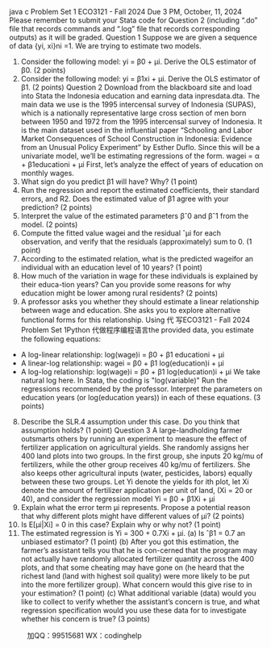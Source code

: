 java c
Problem Set 1
ECO3121 - Fall 2024
Due 3 PM, October, 11, 2024
Please remember to submit your Stata code for Question 2 (including “.do” file that records commands and “.log” file that records corresponding outputs) as it will be graded.
Question 1
Suppose we are given a sequence of data {yi, xi}ni =1. We are trying to estimate two models.
1. Consider the following model: yi = β0 + µi. Derive the OLS estimator of β0. (2 points)
2. Consider the following model: yi = β1xi + µi. Derive the OLS estimator of β1. (2 points)
Question 2
Download from the blackboard site and load into Stata the Indonesia education and earning data inpresdata.dta. The main data we use is the 1995 intercensal survey of Indonesia (SUPAS), which is a nationally representative large cross section of men born between 1950 and 1972 from the 1995 intercensal survey of Indonesia. It is the main dataset used in the influential paper “Schooling and Labor Market Consequences of School Construction in Indonesia: Evidence from an Unusual Policy Experiment” by Esther Duflo.
Since this will be a univariate model, we’ll be estimating regressions of the form.
wagei = α + β1educationi + µi
First, let’s analyze the effect of years of education on monthly wages.
1. What sign do you predict β1 will have? Why? (1 point)
2. Run the regression and report the estimated coefficients, their standard errors, and R2. Does the estimated value of β1 agree with your prediction? (2 points)
3. Interpret the value of the estimated parameters βˆ0 and βˆ1 from the model. (2 points)
4. Compute the fitted value wagei and the residual ˆµi for each observation, and verify that the residuals (approximately) sum to 0. (1 point)
5. According to the estimated relation, what is the predicted wageifor an individual with an education level of 10 years? (1 point)
6. How much of the variation in wage for these individuals is explained by their educa-tion years? Can you provide some reasons for why education might be lower among rural residents? (2 points)
7. A professor asks you whether they should estimate a linear relationship between wage and education. She asks you to explore alternative functional forms for this relationship. Using 代 写ECO3121 - Fall 2024 Problem Set 1Python
代做程序编程语言the provided data, you estimate the following equations:
* A log-linear relationship: log(wage)i = β0 + β1 educationi + µi
* A linear-log relationship: wagei = β0 + β1 log(education)i + µi
* A log-log relationship: log(wage)i = β0 + β1 log(education)i + µi
We take natural log here. In Stata, the coding is "log(variable)"
Run the regressions recommended by the professor. Interpret the parameters on education years (or log(education years)) in each of these equations. (3 points)
8. Describe the SLR.4 assumption under this case. Do you think that assumption holds? (1 point)
Question 3
A large-landholding farmer outsmarts others by running an experiment to measure the effect of fertilizer application on agricultural yields. She randomly assigns her 400 land plots into two groups. In the first group, she inputs 20 kg/mu of fertilizers, while the other group receives 40 kg/mu of fertilizers. She also keeps other agricultural inputs (water, pesticides, labors) equally between these two groups. Let Yi denote the yields for ith plot, let Xi denote the amount of fertilizer application per unit of land, (Xi = 20 or 40), and consider the regression model Yi = β0 + β1Xi + µi
1. Explain what the error term µi represents. Propose a potential reason that why different plots might have different values of µi? (2 points)
2. Is E[µi|Xi] = 0 in this case? Explain why or why not? (1 point)
3. The estimated regression is Yi = 300 + 0.7Xi + µi.
(a) Is ˆβ1 = 0.7 an unbiased estimator? (1 point)
(b) After you got this estimation, the farmer’s assistant tells you that he is con-cerned that the program may not actually have randomly allocated fertilizer quantity across the 400 plots, and that some cheating may have gone on (he heard that the richest land (land with highest soil quality) were more likely to be put into the more fertilizer group). What concern would this give rise to in your estimation? (1 point)
(c) What additional variable (data) would you like to collect to verify whether the assistant’s concern is true, and what regression specification would you use these data for to investigate whether his concern is true? (3 points)







         
加QQ：99515681  WX：codinghelp
